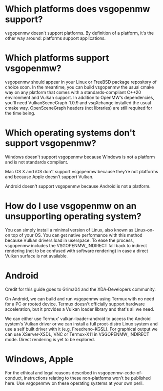 Which platforms does vsgopenmw support?
=======================================

vsgopenmw doesn't support platforms. By definition of a platform, it's the other way around: platforms support applications.

Which platforms support vsgopenmw?
==================================

vsgopenmw should appear in your Linux or FreeBSD package repository of choice soon. In the meantime, you can build vsgopenmw the usual cmake way on any platform that comes with a standards-compliant C++20 environment and Vulkan support. In addition to OpenMW's dependencies, you'll need VulkanSceneGraph-1.0.9 and vsgXchange installed the usual cmake way. OpenSceneGraph headers (not libraries) are still required for the time being.

Which operating systems don't support vsgopenmw?
========================================

Windows doesn't support vsgopenmw because Windows is not a platform and is not standards compliant.

Mac OS X and iOS don't support vsgopenmw because they're not platforms and because Apple doesn't support Vulkan.

Android doesn't support vsgopenmw because Android is not a platform.

How do I use vsgopenmw on an unsupporting operating system?
===================================================

You can simply install a minimal version of Linux, also known as Linux-on-<OS> on top of your OS. You can get native performance with this method because Vulkan drivers load in userspace. To ease the process, vsgopenmw includes the VSGOPENMW_INDIRECT fall back to indirect rendering (not to be confused with software rendering) in case a direct Vulkan surface is not available.

Android
=======

Credit for this guide goes to Grima04 and the XDA-Developers community.

On Android, we can build and run vsgopenmw using Termux with no need for a PC or rooted device. Termux doesn't officially support hardware acceleration, but it provides a Vulkan loader library and that's all we need.

We can either use Termux' vulkan-loader-android to access the Android system's Vulkan driver or we can install a full proot-distro Linux system and use a self built driver with it (e.g. Freedreno-KGSL). For graphical output we can use XServer-XSDL, VNC or Termux-X11 in VSGOPENMW_INDIRECT mode. Direct rendering is yet to be explored.

Windows, Apple
==============

For the ethical and legal reasons described in vsgopenmw-code-of-conduct, instructions relating to these non-platforms won't be published here. Use vsgopenmw on these operating systems at your own peril.
